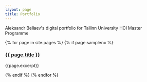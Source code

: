 ```yaml
---
layout: page
title: Portfolio
---
```


<p>Aleksandr Beliaev's digital portfolio for Tallinn University HCI Master Programme</p>
{% for page in site.pages %}
  {% if page.sampleno %}
    <h3><a title="{{ page.title }}" href="{{ page.url | prepend: site.baseurl }}">{{ page.title }}</a></h3>
    <p>{{page.excerpt}}</p>
  {% endif %}
{% endfor %}  
